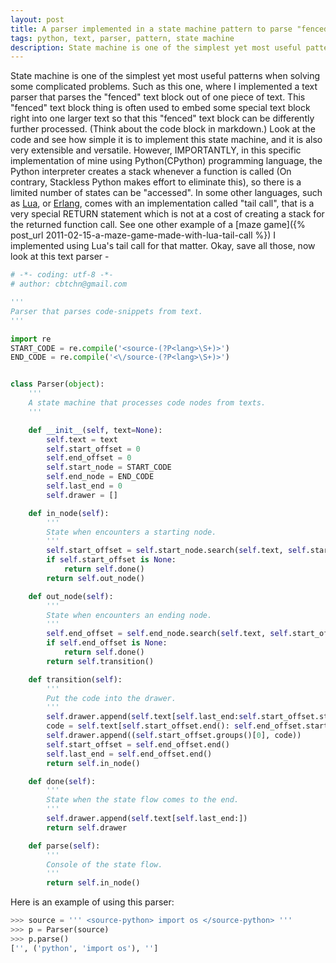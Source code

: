 ```yaml
---
layout: post
title: A parser implemented in a state machine pattern to parse "fenced" text block.
tags: python, text, parser, pattern, state machine
description: State machine is one of the simplest yet most useful patterns when solving some complicated problems. Such as this one, where I implemented a text parser that parses the "fenced" text block out of one piece of text. This "fenced" text block thing is often used to embed some special text block right into one larger text so that this "fenced" text block can be differently further processed. (Think about the code block in markdown.) Look at the code and see how simple it is to implement this state machine, and it is also very extensible and versatile. 
---
```


State machine is one of the simplest yet most useful patterns when solving some complicated problems. Such as this one, where I implemented a text parser that parses the "fenced" text block out of one piece of text. This "fenced" text block thing is often used to embed some special text block right into one larger text so that this "fenced" text block can be differently further processed. (Think about the code block in markdown.) Look at the code and see how simple it is to implement this state machine, and it is also very extensible and versatile. However, IMPORTANTLY, in this specific implementation of mine using Python(CPython) programming language, the Python interpreter creates a stack whenever a function is called (On contrary, Stackless Python makes effort to eliminate this), so there is a limited number of states can be "accessed". In some other languages, such as [Lua](http://www.lua.org/pil/6.3.html "Proper Tail Calls"), or [Erlang](http://www.erlang.org/doc/efficiency_guide/myths.html#id61519 "Tail-recursive functions are MUCH faster than recursive functions"), comes with an implementation called "tail call", that is a very special RETURN statement which is not at a cost of creating a stack for the returned function call. See one other example of a [maze game]({% post_url 2011-02-15-a-maze-game-made-with-lua-tail-call %}) I implemented using Lua's tail call for that matter. Okay, save all those, now look at this text parser -

```python
# -*- coding: utf-8 -*-
# author: cbtchn@gmail.com

'''
Parser that parses code-snippets from text.
'''

import re
START_CODE = re.compile('<source-(?P<lang>\S+)>')
END_CODE = re.compile('<\/source-(?P<lang>\S+)>')


class Parser(object):
    '''
    A state machine that processes code nodes from texts.
    '''

    def __init__(self, text=None):
        self.text = text
        self.start_offset = 0
        self.end_offset = 0
        self.start_node = START_CODE
        self.end_node = END_CODE
        self.last_end = 0 
        self.drawer = []

    def in_node(self):
        ''' 
        State when encounters a starting node.
        '''
        self.start_offset = self.start_node.search(self.text, self.start_offset)
        if self.start_offset is None:
            return self.done()
        return self.out_node()

    def out_node(self):
        ''' 
        State when encounters an ending node.
        '''
        self.end_offset = self.end_node.search(self.text, self.start_offset.start())
        if self.end_offset is None:
            return self.done()
        return self.transition()

    def transition(self):
        ''' 
        Put the code into the drawer.
        '''
        self.drawer.append(self.text[self.last_end:self.start_offset.start()])
        code = self.text[self.start_offset.end(): self.end_offset.start()]
        self.drawer.append((self.start_offset.groups()[0], code))
        self.start_offset = self.end_offset.end()
        self.last_end = self.end_offset.end()
        return self.in_node()

    def done(self):
        '''
        State when the state flow comes to the end.
        '''
        self.drawer.append(self.text[self.last_end:])
        return self.drawer

    def parse(self):
        '''
        Console of the state flow.
        '''
        return self.in_node()
```

Here is an example of using this parser:

```python
>>> source = ''' <source-python> import os </source-python> ''' 
>>> p = Parser(source)
>>> p.parse()
['', ('python', 'import os'), '']
```
